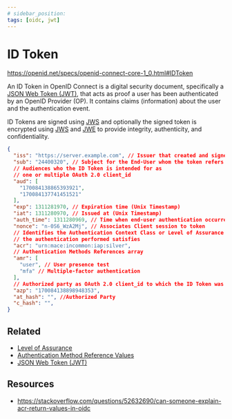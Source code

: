 ```yaml
---
# sidebar_position:
tags: [oidc, jwt]
---
```


# ID Token

https://openid.net/specs/openid-connect-core-1_0.html#IDToken

An ID Token in OpenID Connect is a digital security document, specifically a [JSON Web Token (JWT)](../jwt/), that acts as proof a user has been authenticated by an OpenID Provider (OP).
It contains claims (information) about the user and the authentication event.

ID Tokens are signed using [JWS](../jose/json-web-signature-jws.md) and optionally the signed token is encrypted using [JWS](../jose/json-web-signature-jws.md) and [JWE](../jose/json-web-encryption-jwe.md) to provide integrity, authenticity, and confidentiality.

```json title="ID Token"
{
  "iss": "https://server.example.com", // Issuer that created and signed this token
  "sub": "24400320", // Subject for the End-User whom the token refers to
  // Audiences who the ID Token is intended for as
  // one or multiple OAuth 2.0 client_id
  "aud": [
    "170084138865393921",
    "170084137741451521"
  ],
  "exp": 1311281970, // Expiration time (Unix Timestamp)
  "iat": 1311280970, // Issued at (Unix Timestamp)
  "auth_time": 1311280969, // Time when end-user authentication occurred (Unix Timestamp)
  "nonce": "n-0S6_WzA2Mj", // Associates Client session to token
  // Identifies the Authentication Context Class or Level of Assurance that
  // the authentication performed satisfies
  "acr": "urn:mace:incommon:iap:silver",
  // Authentication Methods References array
  "amr": [
    "user", // User presence test
    "mfa" // Multiple-factor authentication
  ],
  // Authorized party as OAuth 2.0 client_id to which the ID Token was issued
  "azp": "170084138898948353",
  "at_hash": "", //Authorized Party
  "c_hash": "",
}
```

## Related

* [Level of Assurance](../authentication/level-of-assurance)
* [Authentication Method Reference Values](../jwt/authentication-method-reference)
* [JSON Web Token (JWT)](../jwt/)

## Resources

* https://stackoverflow.com/questions/52632690/can-someone-explain-acr-return-values-in-oidc
